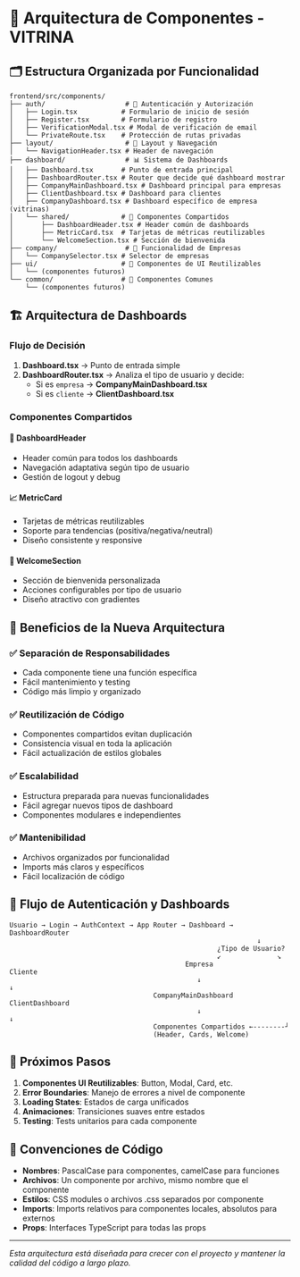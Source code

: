 # 📁 Arquitectura de Componentes - VITRINA

## 🗂️ Estructura Organizada por Funcionalidad

```
frontend/src/components/
├── auth/                    # 🔐 Autenticación y Autorización
│   ├── Login.tsx           # Formulario de inicio de sesión
│   ├── Register.tsx        # Formulario de registro
│   ├── VerificationModal.tsx # Modal de verificación de email
│   └── PrivateRoute.tsx    # Protección de rutas privadas
├── layout/                  # 🎨 Layout y Navegación
│   └── NavigationHeader.tsx # Header de navegación
├── dashboard/               # 📊 Sistema de Dashboards
│   ├── Dashboard.tsx       # Punto de entrada principal
│   ├── DashboardRouter.tsx # Router que decide qué dashboard mostrar
│   ├── CompanyMainDashboard.tsx # Dashboard principal para empresas
│   ├── ClientDashboard.tsx # Dashboard para clientes
│   ├── CompanyDashboard.tsx # Dashboard específico de empresa (vitrinas)
│   └── shared/             # 🔧 Componentes Compartidos
│       ├── DashboardHeader.tsx # Header común de dashboards
│       ├── MetricCard.tsx  # Tarjetas de métricas reutilizables
│       └── WelcomeSection.tsx # Sección de bienvenida
├── company/                 # 🏢 Funcionalidad de Empresas
│   └── CompanySelector.tsx # Selector de empresas
├── ui/                     # 🎨 Componentes de UI Reutilizables
│   └── (componentes futuros)
└── common/                 # 🔄 Componentes Comunes
    └── (componentes futuros)
```

## 🏗️ Arquitectura de Dashboards

### Flujo de Decisión

1. **Dashboard.tsx** → Punto de entrada simple
2. **DashboardRouter.tsx** → Analiza el tipo de usuario y decide:
   - Si es `empresa` → **CompanyMainDashboard.tsx**
   - Si es `cliente` → **ClientDashboard.tsx**

### Componentes Compartidos

#### 🔧 DashboardHeader
- Header común para todos los dashboards
- Navegación adaptativa según tipo de usuario
- Gestión de logout y debug

#### 📈 MetricCard
- Tarjetas de métricas reutilizables
- Soporte para tendencias (positiva/negativa/neutral)
- Diseño consistente y responsive

#### 👋 WelcomeSection
- Sección de bienvenida personalizada
- Acciones configurables por tipo de usuario
- Diseño atractivo con gradientes

## 🎯 Beneficios de la Nueva Arquitectura

### ✅ Separación de Responsabilidades
- Cada componente tiene una función específica
- Fácil mantenimiento y testing
- Código más limpio y organizado

### ✅ Reutilización de Código
- Componentes compartidos evitan duplicación
- Consistencia visual en toda la aplicación
- Fácil actualización de estilos globales

### ✅ Escalabilidad
- Estructura preparada para nuevas funcionalidades
- Fácil agregar nuevos tipos de dashboard
- Componentes modulares e independientes

### ✅ Mantenibilidad
- Archivos organizados por funcionalidad
- Imports más claros y específicos
- Fácil localización de código

## 🔄 Flujo de Autenticación y Dashboards

```
Usuario → Login → AuthContext → App Router → Dashboard → DashboardRouter
                                                              ↓
                                                    ¿Tipo de Usuario?
                                                    ↙              ↘
                                            Empresa                Cliente
                                               ↓                      ↓
                                    CompanyMainDashboard      ClientDashboard
                                               ↓                      ↓
                                    Componentes Compartidos ←--------┘
                                    (Header, Cards, Welcome)
```

## 🚀 Próximos Pasos

1. **Componentes UI Reutilizables**: Button, Modal, Card, etc.
2. **Error Boundaries**: Manejo de errores a nivel de componente
3. **Loading States**: Estados de carga unificados
4. **Animaciones**: Transiciones suaves entre estados
5. **Testing**: Tests unitarios para cada componente

## 📝 Convenciones de Código

- **Nombres**: PascalCase para componentes, camelCase para funciones
- **Archivos**: Un componente por archivo, mismo nombre que el componente
- **Estilos**: CSS modules o archivos .css separados por componente
- **Imports**: Imports relativos para componentes locales, absolutos para externos
- **Props**: Interfaces TypeScript para todas las props

---

*Esta arquitectura está diseñada para crecer con el proyecto y mantener la calidad del código a largo plazo.*
